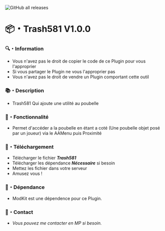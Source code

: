 ![GitHub all releases](https://img.shields.io/github/downloads/Shape581/Trash581/total)

# :package:・Trash581 V1.0.0

### :mag:・Information

- Vous n'avez pas le droit de copier le code de ce Plugin pour vous l'approprier
- Si vous partager le Plugin ne vous l'approprier pas
- Vous n'avez pas le droit de vendre un Plugin comportant cette outil

### :books:・Description

- Trash581 Qui ajoute une utilité au poubelle

### :toolbox:・Fonctionnalité

- Permet d'accéder a la poubelle en étant a coté (Une poubelle objet posé par un joueur) via le AAMenu puis Proximité

### :link:・Téléchargement

- Télécharger le fichier ***Trash581***
- Télécharger les dépendance ***Nécessaire*** si besoin
- Mettez les fichier dans votre serveur
- Amusez vous !

### :link:・Dépendance

- ModKit est une dépendence pour ce Plugin.

### :speech_balloon:・Contact

- *Vous pouvez me contacter en MP si besoin.*
